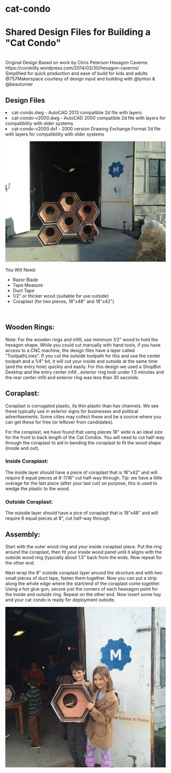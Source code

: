 cat-condo
=========

<h1>Shared Design Files for Building a "Cat Condo"</h1><br>
Original Design Based on work by Chris Peterson Hexagon Caverns https://corokitty.wordpress.com/2014/03/30/hexagon-caverns/ <br>
Simplified for quick production and ease of build for kids and adults @757Makerspace courtesy of design input and building with @lynloo & @beauturner<br>

<h2>Design Files</h2>
<li>cat-condo.dwg - AutoCAD 2013 compatible 2d file with layers</li>
<li>cat-condo-v2000.dwg - AutoCAD 2000 compatible 2d file with layers for compatibility with older systems</li>
<li>cat-condo-v2000.dxf - 2000 version Drawing Exchange Format 2d file with layers for compatibility with older systems</li>

![alt tag](https://github.com/BeauTurner/cat-condo/blob/master/CatCondoStacked.jpg)

You Will Need:
<ul>
  <li>Razor Blade</li>
  <li>Tape Measure</li>
  <li>Duct Tape</li>
  <li>1/2" or thicker wood (suitable for use outside)</li>
  <li>Coraplast (for two pieces, 18"x48" and 18"x42")</li>
</ul><br>


<h2>Wooden Rings:</h2>
Note: For the wooden rings and infill, use minimum 1/2" wood to hold the hexagon shape.
While you could cut manually with hand tools, if you have access to a CNC machine, the design files have a layer called "ToolpathLines". If you cut the outside toolpath for this and use the center toolpah and a 1/4" bit, it will cut your inside and outside at the same time (and the entry hole) quickly and easily. For this design we used a ShopBot Desktop and the entry center infill , exterior ring took under 1.5 minutes and the rear center infill and exterior ring was less than 30 seconds. <br>

<h2>Coraplast:</h2>
Coraplast is corrugated plastic, its thin plastic than has channels. We see these typically use in exterior signs for businesses and political advertisements. Some cities may collect these and be a source where you can get these for free (or leftover from candidates). <br>

For the coraplast, we have found that using pieces 18" wide is an ideal size for the front to back length of the Cat Condos. You will need to cut half-way through the coraplast to aid in bending the coraplast to fit the wood shape (inside and out).<br>

<h3>Inside Coraplast:</h3>
The inside layer should have a piece of coraplast that is 18"x42" and will require 6 equal pieces at 6-7/16" cut half-way through. Tip: we have a little overage for the last piece (after your last cut) on purpose, this is used to wedge the plastic to the wood.<br>

<h3>Outside Coraplast:</h3>
The outside layer should have a pice of coraplast that is 18"x48" and will require 6 equal pieces at 8", cut half-way through.<br>

<h2>Assembly:</h2>
Start with the outer wood ring and your inside coraplast piece. Put the ring around the coraplast, then fit your inside wood panel until it aligns with the outside wood ring (typcially about 1.5" back from the ends. Now repeat for the other end.<br>

Next wrap the 8" outside coraplast layer around the structure and with two small pieces of duct tape, fasten them together. Now you can put a strip along the whole edge where the start/end of the coraplast come together. Using a hot glue gun, secure just the corners of each heaxagon point for the inside and outside ring. Repeat on the other end. Now insert some hay and your cat condo is ready for deployment outside. <br>

![alt tag](https://github.com/BeauTurner/cat-condo/blob/master/MakerspaceCadetsBuild.jpg)
